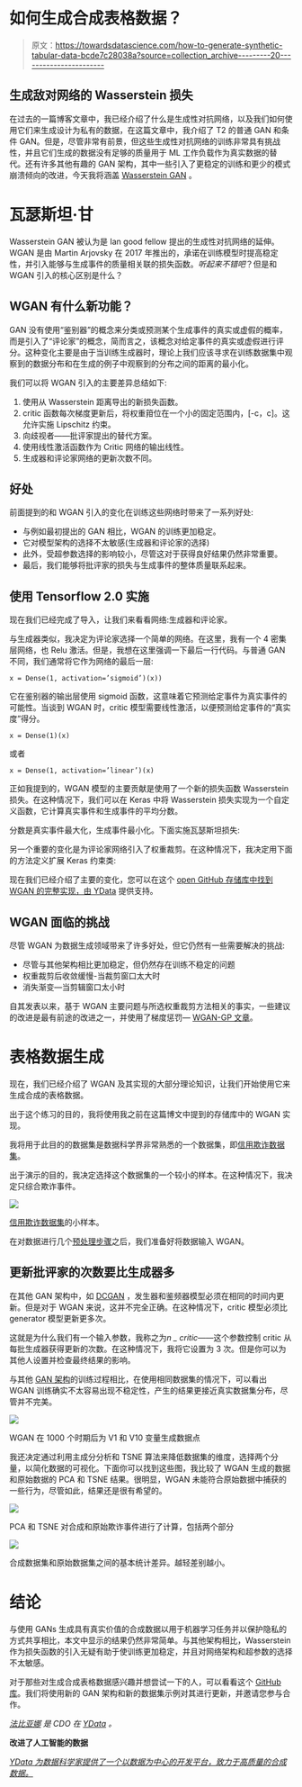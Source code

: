 # 如何生成合成表格数据？

> 原文：<https://towardsdatascience.com/how-to-generate-synthetic-tabular-data-bcde7c28038a?source=collection_archive---------20----------------------->

## 生成敌对网络的 Wasserstein 损失

在过去的一篇博客文章中，我已经介绍了什么是生成性对抗网络，以及我们如何使用它们来生成设计为私有的数据，在这篇文章中，我介绍了 T2 的普通 GAN 和条件 GAN。但是，尽管非常有前景，但这些生成性对抗网络的训练非常具有挑战性，并且它们生成的数据没有足够的质量用于 ML 工作负载作为真实数据的替代。还有许多其他有趣的 GAN 架构，其中一些引入了更稳定的训练和更少的模式崩溃倾向的改进，今天我将涵盖 [Wasserstein GAN](https://arxiv.org/pdf/1701.07875.pdf) 。

# 瓦瑟斯坦·甘

Wasserstein GAN 被认为是 Ian good fellow 提出的生成性对抗网络的延伸。WGAN 是由 Martin Arjovsky 在 2017 年推出的，承诺在训练模型时提高稳定性，并引入能够与生成事件的质量相关联的损失函数。*听起来不错吧*？但是和 WGAN 引入的核心区别是什么？

## WGAN 有什么新功能？

GAN 没有使用“鉴别器”的概念来分类或预测某个生成事件的真实或虚假的概率，而是引入了“评论家”的概念，简而言之，该概念对给定事件的真实或虚假进行评分。这种变化主要是由于当训练生成器时，理论上我们应该寻求在训练数据集中观察到的数据分布和在生成的例子中观察到的分布之间的距离的最小化。

我们可以将 WGAN 引入的主要差异总结如下:

1.  使用从 Wasserstein 距离导出的新损失函数。
2.  critic 函数每次梯度更新后，将权重箝位在一个小的固定范围内，[-c，c]。这允许实施 Lipschitz 约束。
3.  向歧视者——批评家提出的替代方案。
4.  使用线性激活函数作为 Critic 网络的输出线性。
5.  生成器和评论家网络的更新次数不同。

## 好处

前面提到的和 WGAN 引入的变化在训练这些网络时带来了一系列好处:

*   与例如最初提出的 GAN 相比，WGAN 的训练更加稳定。
*   它对模型架构的选择不太敏感(生成器和评论家的选择)
*   此外，受超参数选择的影响较小，尽管这对于获得良好结果仍然非常重要。
*   最后，我们能够将批评家的损失与生成事件的整体质量联系起来。

## 使用 Tensorflow 2.0 实施

现在我们已经完成了导入，让我们来看看网络:生成器和评论家。

与生成器类似，我决定为评论家选择一个简单的网络。在这里，我有一个 4 密集层网络，也 Relu 激活。但是，我想在这里强调一下最后一行代码。与普通 GAN 不同，我们通常将它作为网络的最后一层:

```
x = Dense(1, activation=’sigmoid’)(x))
```

它在鉴别器的输出层使用 sigmoid 函数，这意味着它预测给定事件为真实事件的可能性。当谈到 WGAN 时，critic 模型需要线性激活，以便预测给定事件的“真实度”得分。

```
x = Dense(1)(x)
```

或者

```
x = Dense(1, activation=’linear’)(x)
```

正如我提到的，WGAN 模型的主要贡献是使用了一个新的损失函数 Wasserstein 损失。在这种情况下，我们可以在 Keras 中将 Wasserstein 损失实现为一个自定义函数，它计算真实事件和生成事件的平均分数。

分数是真实事件最大化，生成事件最小化。下面实施瓦瑟斯坦损失:

另一个重要的变化是为评论家网络引入了权重裁剪。在这种情况下，我决定用下面的方法定义扩展 Keras 约束类:

现在我们已经介绍了主要的变化，您可以在这个 [open GitHub 存储库中找到 WGAN 的完整实现，由 YData](https://github.com/ydataai/gan-playground) 提供支持。

## WGAN 面临的挑战

尽管 WGAN 为数据生成领域带来了许多好处，但它仍然有一些需要解决的挑战:

*   尽管与其他架构相比更加稳定，但仍然存在训练不稳定的问题
*   权重裁剪后收敛缓慢-当裁剪窗口太大时
*   消失渐变—当剪辑窗口太小时

自其发表以来，基于 WGAN 主要问题与所选权重裁剪方法相关的事实，一些建议的改进是最有前途的改进之一，并使用了梯度惩罚— [WGAN-GP 文章](https://arxiv.org/abs/1704.00028)。

# 表格数据生成

现在，我们已经介绍了 WGAN 及其实现的大部分理论知识，让我们开始使用它来生成合成的表格数据。

出于这个练习的目的，我将使用我之前在这篇博文中提到的存储库中的 WGAN 实现。

我将用于此目的的数据集是数据科学界非常熟悉的一个数据集，即[信用欺诈数据集](https://www.kaggle.com/mlg-ulb/creditcardfraud)。

出于演示的目的，我决定选择这个数据集的一个较小的样本。在这种情况下，我决定只综合欺诈事件。

![](img/fd14bc5c784e793ef5bfa8940f7c9347.png)

[信用欺诈数据集](https://www.kaggle.com/mlg-ulb/creditcardfraud)的小样本。

在对数据进行几个[预处理步骤](https://github.com/ydataai/gan-playground/blob/master/preprocessing/credit_fraud.py)之后，我们准备好将数据输入 WGAN。

## 更新批评家的次数要比生成器多

在其他 GAN 架构中，如 [DCGAN](https://www.sciencedirect.com/science/article/pii/S1877050918308019) ，发生器和鉴频器模型必须在相同的时间内更新。但是对于 WGAN 来说，这并不完全正确。在这种情况下，critic 模型必须比 generator 模型更新更多次。

这就是为什么我们有一个输入参数，我称之为*n _ critic*——这个参数控制 critic 从每批生成器获得更新的次数。在这种情况下，我将它设置为 3 次。但是你可以为其他人设置并检查最终结果的影响。

与其他 [GAN 架构](https://medium.com/ydata-ai/generating-synthetic-tabular-data-with-gans-part-2-a0aba150539?source=friends_link&sk=68627fc6289ec0650ad746d17407ed4d)的训练过程相比，在使用相同数据集的情况下，可以看出 WGAN 训练确实不太容易出现不稳定性，产生的结果更接近真实数据集分布，尽管并不完美。

![](img/9e2bfa4c0f61d91dba57a14ff6ed3558.png)

WGAN 在 1000 个时期后为 V1 和 V10 变量生成数据点

我还决定通过利用主成分分析和 TSNE 算法来降低数据集的维度，选择两个分量，以简化数据的可视化。下面你可以找到这些图，我比较了 WGAN 生成的数据和原始数据的 PCA 和 TSNE 结果。很明显，WGAN 未能符合原始数据中捕获的一些行为，尽管如此，结果还是很有希望的。

![](img/9de9f1a0393c65a1dc8c0b2f54676581.png)

PCA 和 TSNE 对合成和原始欺诈事件进行了计算，包括两个部分

![](img/b66d68f1a6f4d355197a64cdca06a557.png)

合成数据集和原始数据集之间的基本统计差异。越轻差别越小。

# 结论

与使用 GANs 生成具有真实价值的合成数据以用于机器学习任务并以保护隐私的方式共享相比，本文中显示的结果仍然非常简单。与其他架构相比，Wasserstein 作为损失函数的引入无疑有助于使训练更加稳定，并且对网络架构和超参数的选择不太敏感。

对于那些对生成合成表格数据感兴趣并想尝试一下的人，可以看看这个 [GitHub 库](https://github.com/ydataai/gan-playground)。我们将使用新的 GAN 架构和新的数据集示例对其进行更新，并邀请您参与合作。

[*法比亚娜*](https://www.linkedin.com/in/fabiana-clemente/) *是 CDO 在* [*YData*](https://ydata.ai/?utm_source=medium&utm_medium=signature&utm_campaign=blog) *。*

**改进了人工智能的数据**

[*YData 为数据科学家提供了一个以数据为中心的开发平台，致力于高质量的合成数据。*](https://ydata.ai/?utm_source=medium&utm_medium=signature&utm_campaign=blog)